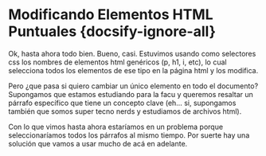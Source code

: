 # Modificando Elementos HTML Puntuales {docsify-ignore-all}

Ok, hasta ahora todo bien. Bueno, casi. Estuvimos usando como selectores css los nombres de elementos html genéricos (p, h1, i, etc), lo cual selecciona todos los elementos de ese tipo en la página html y los modifica.

Pero ¿que pasa si quiero cambiar un único elemento en todo el documento? Supongamos que estamos estudiando para la facu y queremos resaltar un párrafo específico que tiene un concepto clave (eh… si, supongamos también que somos super tecno nerds y estudiamos de archivos html).

Con lo que vimos hasta ahora estaríamos en un problema porque seleccionaríamos todos los párrafos al mismo tiempo. Por suerte hay una solución que vamos a usar mucho de acá en adelante.
